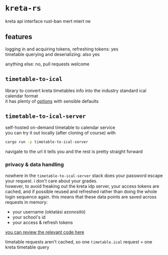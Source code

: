 # `kreta-rs`

kreta api interface rust-ban mert miert ne

## features

logging in and acquiring tokens, refreshing tokens: yes \
timetable querying and deserializing: also yes

anything else: no, pull requests welcome

## `timetable-to-ical`

library to convert kreta timetables info into the industry standard ical calendar format \
it has plenty of [options](./timetable-to-ical/src/lib.rs) with sensible defaults

## `timetable-to-ical-server`

self-hosted on-demand timetable to calendar service \
you can try it out locally (after cloning of course) with

```sh
cargo run -p timetable-to-ical-server
```

navigate to the url it tells you and the rest is pretty straight forward

### privacy & data handling

nowhere in the `timetable-to-ical-server` stack does your password escape your request. i don't care about your grades. \
however, to avoid freaking out the kreta idp server, your access tokens are cached, and if possible reused and refreshed rather than doing the whole login sequence again. this means that these data points are saved across requests in memory:

- your username (oktatási azonosító)
- your school's id
- your access & refresh tokens

[you can review the relevant code here](./timetable-to-ical-server/src/clients.rs)

timetable requests aren't cached, so one `timetable.ical` request = one kreta timetable query
